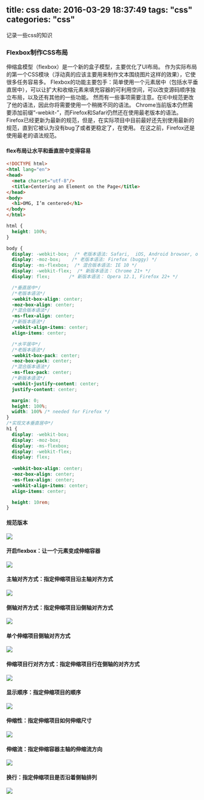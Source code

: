 title: css
date: 2016-03-29 18:37:49
tags: "css"
categories: "css"
---
记录一些css的知识
<!-- more -->
### Flexbox制作CSS布局
伸缩盒模型（flexbox）是一个新的盒子模型，主要优化了UI布局。
作为实际布局的第一个CSS模块（浮动真的应该主要用来制作文本围绕图片这样的效果），它使很多任务容易多。
Flexbox的功能主要包手：简单使用一个元素居中（包括水平垂直居中），可以让扩大和收缩元素来填充容器的可利用空间，可以改变源码顺序独立布局，以及还有其他的一些功能。
然而有一些事项需要注意。在IE中规范更改了他的语法，因此你将需要使用一个稍微不同的语法。
Chrome当前版本仍然需要添加前缀“-webkit-”，而Firefox和Safari仍然还在使用最老版本的语法。
Firefox已经更新为最新的规范，但是，在实际项目中目前最好还先别使用最新的规范，直到它被认为没有bug了或者更稳定了，在使用。
在这之前，Firefox还是使用最老的语法规范。
#### flex布局让水平和垂直居中变得容易
``` html
<!DOCTYPE html>
<html lang="en">
<head>
  <meta charset="utf-8"/>
  <title>Centering an Element on the Page</title>
</head>
<body>
  <h1>OMG, I’m centered</h1>
</body>
</html>	
```
``` css
html {
  height: 100%;
} 

body {
  display: -webkit-box;  /* 老版本语法: Safari,  iOS, Android browser, older WebKit browsers.  */
  display: -moz-box;    /* 老版本语法: Firefox (buggy) */ 
  display: -ms-flexbox;  /* 混合版本语法: IE 10 */
  display: -webkit-flex;  /* 新版本语法： Chrome 21+ */
  display: flex;       /* 新版本语法： Opera 12.1, Firefox 22+ */

  /*垂直居中*/	
  /*老版本语法*/
  -webkit-box-align: center; 
  -moz-box-align: center;
  /*混合版本语法*/
  -ms-flex-align: center; 
  /*新版本语法*/
  -webkit-align-items: center;
  align-items: center;

  /*水平居中*/
  /*老版本语法*/
  -webkit-box-pack: center; 
  -moz-box-pack: center; 
  /*混合版本语法*/
  -ms-flex-pack: center; 
  /*新版本语法*/
  -webkit-justify-content: center;
  justify-content: center;

  margin: 0;
  height: 100%;
  width: 100% /* needed for Firefox */
} 
/*实现文本垂直居中*/
h1 {
  display: -webkit-box; 
  display: -moz-box;
  display: -ms-flexbox;
  display: -webkit-flex;
  display: flex;
 
  -webkit-box-align: center; 
  -moz-box-align: center;
  -ms-flex-align: center;
  -webkit-align-items: center;
  align-items: center;

  height: 10rem;
}	
```
#### 规范版本
![](http://jasonyangblog.com/upload/flexbox-s4.jpg)
#### 开启flexbox：让一个元素变成伸缩容器
![](http://jasonyangblog.com/upload/flexbox-s5.jpg)
#### 主轴对齐方式：指定伸缩项目沿主轴对齐方式
![](http://jasonyangblog.com/upload/flexbox-s6.jpg)
#### 侧轴对齐方式：指定伸缩项目沿侧轴对齐方式
![](http://jasonyangblog.com/upload/flexbox-s7.jpg)
#### 单个伸缩项目侧轴对齐方式
![](http://jasonyangblog.com/upload/flexbox-s8.jpg)
#### 伸缩项目行对齐方式：指定伸缩项目行在侧轴的对齐方式
![](http://jasonyangblog.com/upload/flexbox-s9.jpg)
#### 显示顺序：指定伸缩项目的顺序
![](http://jasonyangblog.com/upload/flexbox-s10.jpg)
#### 伸缩性：指定伸缩项目如何伸缩尺寸   
![](http://jasonyangblog.com/upload/flexbox-s11.jpg)
#### 伸缩流：指定伸缩容器主轴的伸缩流方向
![](http://jasonyangblog.com/upload/flexbox-s12.jpg)
#### 换行：指定伸缩项目是否沿着侧轴排列
![](http://jasonyangblog.com/upload/flexbox-s13.jpg)
